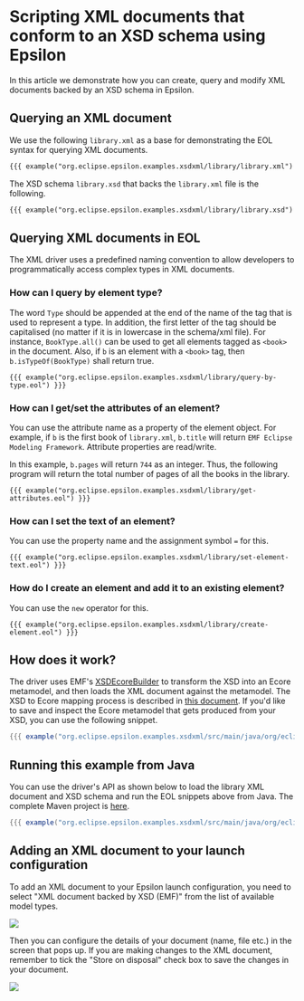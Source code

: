 # Scripting XML documents that conform to an XSD schema using Epsilon

In this article we demonstrate how you can create, query and modify XML documents backed by an XSD schema in Epsilon.

## Querying an XML document
 
We use the following `library.xml` as a base for demonstrating the EOL syntax for querying XML documents.

```xml
{{{ example("org.eclipse.epsilon.examples.xsdxml/library/library.xml") }}}
```

The XSD schema `library.xsd` that backs the `library.xml` file is the following.

```xml
{{{ example("org.eclipse.epsilon.examples.xsdxml/library/library.xsd") }}}
```

## Querying XML documents in EOL
 
The XML driver uses a predefined naming convention to allow developers to programmatically access complex types in XML documents. 
 
### How can I query by element type?
The word `Type` should be appended at the end of the name of the tag that is used to represent a type. In addition, the first letter of the tag should be capitalised (no matter if it is in lowercase in the schema/xml file). For instance, `BookType.all()` can be used to get all elements tagged as `<book>` in the document. Also, if `b` is an element with a `<book>` tag, then `b.isTypeOf(BookType)` shall return true.

```eol
{{{ example("org.eclipse.epsilon.examples.xsdxml/library/query-by-type.eol") }}}
```

### How can I get/set the attributes of an element?
 
You can use the attribute name as a property of the element object. For example, if `b` is the first book of `library.xml`, `b.title` will return `EMF Eclipse Modeling Framework`. Attribute properties are read/write.

In this example, `b.pages` will return `744` as an integer. Thus, the following program will return the total number of pages of all the books in the library. 

```eol
{{{ example("org.eclipse.epsilon.examples.xsdxml/library/get-attributes.eol") }}}
```

### How can I set the text of an element?
 
You can use the property name and the assignment symbol `=` for this.

```eol
{{{ example("org.eclipse.epsilon.examples.xsdxml/library/set-element-text.eol") }}}
```

### How do I create an element and add it to an existing element?
 
You can use the `new` operator for this. 

```eol
{{{ example("org.eclipse.epsilon.examples.xsdxml/library/create-element.eol") }}}
```

## How does it work?

The driver uses EMF's [XSDEcoreBuilder](https://github.com/eclipse-emf/org.eclipse.emf/blob/master/plugins/org.eclipse.xsd/src/org/eclipse/xsd/ecore/XSDEcoreBuilder.java) to transform the XSD into an Ecore metamodel, and then loads the XML document against the metamodel. The XSD to Ecore mapping process is described in [this document](https://eclipse.dev/modeling/emf/docs/overviews/XMLSchemaToEcoreMapping.pdf). If you'd like to save and inspect the Ecore metamodel that gets produced from your XSD, you can use the following snippet.

```java
{{{ example("org.eclipse.epsilon.examples.xsdxml/src/main/java/org/eclipse/epsilon/examples/xsdxml/XSDToEcoreExample.java") }}}
```

## Running this example from Java

You can use the driver's API as shown below to load the library XML document and XSD schema and run the EOL snippets above from Java. The complete Maven project is [here](https://github.com/eclipse-epsilon/epsilon/tree/main/examples/org.eclipse.epsilon.examples.xsdxml).

```java
{{{ example("org.eclipse.epsilon.examples.xsdxml/src/main/java/org/eclipse/epsilon/examples/xsdxml/LibraryExample.java") }}}
```

## Adding an XML document to your launch configuration
 
To add an XML document to your Epsilon launch configuration, you need to select "XML document backed by XSD (EMF)" from the list of available model types.

![](select.png)

Then you can configure the details of your document (name, file etc.) in the screen that pops up. If you are making changes to the XML document, remember to tick the "Store on disposal" check box to save the changes in your document. 

![](configure.png)
